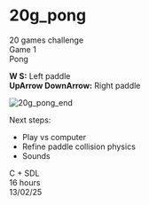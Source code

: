 # 20g_pong

20 games challenge\
Game 1\
Pong

**W S:**    Left paddle\
**UpArrow	DownArrow:** Right paddle

![20g_pong_end](https://github.com/user-attachments/assets/d49d196a-590f-445e-8f6f-cb1a50915c28)

Next steps:
- Play vs computer
- Refine paddle collision physics
- Sounds

C + SDL\
16 hours\
13/02/25
